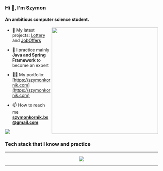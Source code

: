 <h3>Hi 👋, I'm Szymon</h3>
<h4>An ambitious computer science student.</h4>
<img align="right" src ="https://github.com/szykor18/szykor18/assets/115345580/0ef02376-060c-49a2-ae24-eb2dee73e4f1" width="350">

- 🔭 My latest projects: [Lottery](https://github.com/szykor18/Lottery) and [JobOffers](https://github.com/szykor18/JobOffers)

- 🌱 I practice mainly **Java and Spring Framework** to become an expert

- 👨‍💻 My portfolio: [https://szymonkornik.com](https://szymonkornik.com)

- 📫 How to reach me **szymonkornik.bs@gmail.com**

![](https://komarev.com/ghpvc/?username=your-github-username)

<h3 align="left">Tech stack that I know and practice</h3>
<p align="left">
</p>
<hr>
<p align="center">
  <a href="https://skillicons.dev">
    <img src="https://skillicons.dev/icons?i=java,spring,hibernate,mysql,mongodb,git,docker,linux,idea,maven,html,css" />
  </a>
</p>
<hr>
